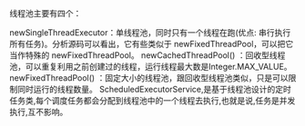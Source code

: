 线程池主要有四个：

newSingleThreadExecutor：单线程池，同时只有一个线程在跑(优点: 串行执行所有任务)。分析源码可以看出，它有些类似于 newFixedThreadPool，可以把它当作特殊的 newFixedThreadPool。
newCachedThreadPool() ：回收型线程池，可以重复利用之前创建过的线程，运行线程最大数是Integer.MAX_VALUE。
newFixedThreadPool() ：固定大小的线程池，跟回收型线程池类似，只是可以限制同时运行的线程数量。
ScheduledExecutorService,是基于线程池设计的定时任务类,每个调度任务都会分配到线程池中的一个线程去执行,也就是说,任务是并发执行,互不影响。